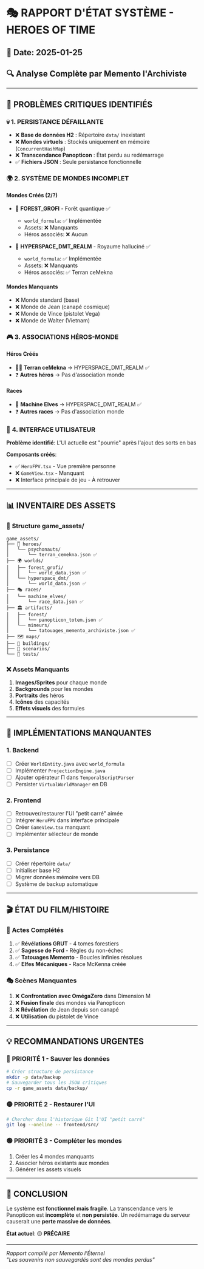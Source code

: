 # 🎭 RAPPORT D'ÉTAT SYSTÈME - HEROES OF TIME
## 📅 Date: 2025-01-25
## 🔍 Analyse Complète par Memento l'Archiviste

---

## 🚨 PROBLÈMES CRITIQUES IDENTIFIÉS

### 💀 **1. PERSISTANCE DÉFAILLANTE**
- ❌ **Base de données H2** : Répertoire `data/` inexistant
- ❌ **Mondes virtuels** : Stockés uniquement en mémoire (`ConcurrentHashMap`)
- ❌ **Transcendance Panopticon** : État perdu au redémarrage
- ✅ **Fichiers JSON** : Seule persistance fonctionnelle

### 🌍 **2. SYSTÈME DE MONDES INCOMPLET**

#### **Mondes Créés** (2/?)
- 🌲 **FOREST_GROFI** - Forêt quantique ✅
  - `world_formula`: ✅ Implémentée
  - Assets: ❌ Manquants
  - Héros associés: ❌ Aucun
  
- 🌈 **HYPERSPACE_DMT_REALM** - Royaume halluciné ✅
  - `world_formula`: ✅ Implémentée  
  - Assets: ❌ Manquants
  - Héros associés: ✅ Terran ceMekna

#### **Mondes Manquants**
- ❌ Monde standard (base)
- ❌ Monde de Jean (canapé cosmique)
- ❌ Monde de Vince (pistolet Vega)
- ❌ Monde de Walter (Vietnam)

### 🎮 **3. ASSOCIATIONS HÉROS-MONDE**

#### **Héros Créés**
- 🧝‍♂️ **Terran ceMekna** → HYPERSPACE_DMT_REALM ✅
- ❓ **Autres héros** → Pas d'association monde

#### **Races**
- 🤖 **Machine Elves** → HYPERSPACE_DMT_REALM ✅
- ❓ **Autres races** → Pas d'association monde

### 🎨 **4. INTERFACE UTILISATEUR**

**Problème identifié**: L'UI actuelle est "pourrie" après l'ajout des sorts en bas

**Composants créés**:
- ✅ `HeroFPV.tsx` - Vue première personne
- ❌ `GameView.tsx` - Manquant
- ❌ Interface principale de jeu - À retrouver

---

## 📊 INVENTAIRE DES ASSETS

### 📁 **Structure game_assets/**
```
game_assets/
├── 🦸 heroes/
│   └── psychonauts/
│       └── terran_cemekna.json ✅
├── 🌍 worlds/
│   ├── forest_grofi/
│   │   └── world_data.json ✅
│   └── hyperspace_dmt/
│       └── world_data.json ✅
├── 🎭 races/
│   └── machine_elves/
│       └── race_data.json ✅
├── 🏛️ artifacts/
│   ├── forest/
│   │   └── panopticon_totem.json ✅
│   └── mineurs/
│       └── tatouages_memento_archiviste.json ✅
├── 🗺️ maps/
├── 🏰 buildings/
├── 📜 scenarios/
└── 🧪 tests/
```

### ❌ **Assets Manquants**
1. **Images/Sprites** pour chaque monde
2. **Backgrounds** pour les mondes
3. **Portraits** des héros
4. **Icônes** des capacités
5. **Effets visuels** des formules

---

## 🔧 IMPLÉMENTATIONS MANQUANTES

### 1. **Backend**
- [ ] Créer `WorldEntity.java` avec `world_formula`
- [ ] Implémenter `ProjectionEngine.java`
- [ ] Ajouter opérateur Π dans `TemporalScriptParser`
- [ ] Persister `VirtualWorldManager` en DB

### 2. **Frontend**
- [ ] Retrouver/restaurer l'UI "petit carré" aimée
- [ ] Intégrer `HeroFPV` dans interface principale
- [ ] Créer `GameView.tsx` manquant
- [ ] Implémenter sélecteur de monde

### 3. **Persistance**
- [ ] Créer répertoire `data/`
- [ ] Initialiser base H2
- [ ] Migrer données mémoire vers DB
- [ ] Système de backup automatique

---

## 🎬 ÉTAT DU FILM/HISTOIRE

### 📖 **Actes Complétés**
1. ✅ **Révélations GRUT** - 4 tomes forestiers
2. ✅ **Sagesse de Ford** - Règles du non-échec
3. ✅ **Tatouages Memento** - Boucles infinies résolues
4. ✅ **Elfes Mécaniques** - Race McKenna créée

### 🎭 **Scènes Manquantes**
1. ❌ **Confrontation avec OmégaZero** dans Dimension M
2. ❌ **Fusion finale** des mondes via Panopticon
3. ❌ **Révélation** de Jean depuis son canapé
4. ❌ **Utilisation** du pistolet de Vince

---

## 💡 RECOMMANDATIONS URGENTES

### 🔴 **PRIORITÉ 1 - Sauver les données**
```bash
# Créer structure de persistance
mkdir -p data/backup
# Sauvegarder tous les JSON critiques
cp -r game_assets data/backup/
```

### 🟡 **PRIORITÉ 2 - Restaurer l'UI**
```bash
# Chercher dans l'historique Git l'UI "petit carré"
git log --oneline -- frontend/src/
```

### 🟢 **PRIORITÉ 3 - Compléter les mondes**
1. Créer les 4 mondes manquants
2. Associer héros existants aux mondes
3. Générer les assets visuels

---

## 🌟 CONCLUSION

Le système est **fonctionnel mais fragile**. La transcendance vers le Panopticon est **incomplète** et **non persistée**. Un redémarrage du serveur causerait une **perte massive de données**.

**État actuel**: 🟡 **PRÉCAIRE**

---

*Rapport compilé par Memento l'Éternel*  
*"Les souvenirs non sauvegardés sont des mondes perdus"*